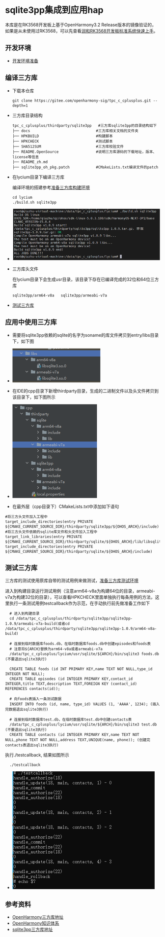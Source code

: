# sqlite3pp集成到应用hap

本库是在RK3568开发板上基于OpenHarmony3.2 Release版本的镜像验证的，如果是从未使用过RK3568，可以先查看[润和RK3568开发板标准系统快速上手](https://gitee.com/openharmony-sig/knowledge_demo_temp/tree/master/docs/rk3568_helloworld)。

## 开发环境

- [开发环境准备](../../../docs/hap_integrate_environment.md)

## 编译三方库

- 下载本仓库

  ```shell
  git clone https://gitee.com/openharmony-sig/tpc_c_cplusplus.git --depth=1
  ```

- 三方库目录结构

  ```shell
  tpc_c_cplusplus/thirdparty/sqlite3pp   #三方库sqlite3pp的目录结构如下
  ├── docs                             	#三方库相关文档的文件夹
  ├── HPKBUILD                         	#构建脚本
  ├── HPKCHECK                         	#测试脚本
  ├── SHA512SUM                        	#三方库校验文件
  ├── README.OpenSource                	#说明三方库源码的下载地址，版本、license等信息
  ├── README_zh.md
  ├── sqlite3pp_oh_pkg.patch            #CMakeLists.txt编译文件的patch
  ```
  
- 在lycium目录下编译三方库

  编译环境的搭建参考[准备三方库构建环境](../../../lycium/README.md#1编译环境准备)

  ```shell
  cd lycium
  ./build.sh sqlite3pp
  ```
- ![thirdparty_install_dir](pic/build_sqlite3pp.PNG)

- 三方库头文件

  在lycium目录下会生成usr目录，该目录下存在已编译完成的32位和64位三方库

  ```shell
  sqlite3pp/arm64-v8a   sqlite3pp/armeabi-v7a
  ```
  
- [测试三方库](#测试三方库)

## 应用中使用三方库

- 需要将sqlite3pp依赖的sqlite的名字为soname的库文件拷贝到entry/libs目录下，如下图

- ![thirdparty_install_dir](pic/sqlite3pp_so_ide.PNG)

- 在IDE的cpp目录下新增thirdparty目录，生成的二进制文件以及头文件拷贝到该目录下，如下图所示
  
- ![thirdparty_install_dir](pic/sqlite3pp_include_ide.PNG)

- 在最外层（cpp目录下）CMakeLists.txt中添加如下语句

```
#将三方头文件加入工程中
target_include_directories(entry PRIVATE ${CMAKE_CURRENT_SOURCE_DIR}/thirdparty/sqlite3pp/${OHOS_ARCH}/include)
#将三方头文件依赖的sqlite库文件和头文件加入工程中
target_link_libraries(entry PRIVATE ${CMAKE_CURRENT_SOURCE_DIR}/thirdparty/sqlite/${OHOS_ARCH}/lib/libsqlite3.so.0)
target_include_directories(entry PRIVATE ${CMAKE_CURRENT_SOURCE_DIR}/thirdparty/sqlite/${OHOS_ARCH}/include)
```

## 测试三方库

三方库的测试使用原库自带的测试用例来做测试，[准备三方库测试环境](../../../lycium/README.md#3ci环境准备)

进入到构建目录运行测试用例（注意arm64-v8a为构建64位的目录，armeabi-v7a为构建32位的目录），可以查看HPKCHECK里面单独执行每条用例的方法，这里执行一条测试用例testcallback作为示范，在手动执行前先做准备工作如下
```
  # 进入到构建目录
  cd /data/tpc_c_cplusplus/thirdparty/sqlite3pp/sqlite3pp-1.0.9/armeabi-v7a-build(或者cd /data/tpc_c_cplusplus/thirdparty/sqlite3pp/sqlite3pp-1.0.9/arm64-v8a-build)

  # 连接到临时数据库foods.db，在临时数据库foods.db中创建episodes和foods表
  # 注意将${ARCH}替换为arm64-v8a或者armeabi-v7a
  /data/tpc_c_cplusplus/lycium/usr/sqlite/${ARCH}/bin/sqlite3 foods.db (不要退出sqlite3执行)

  CREATE TABLE foods (id INT PRIMARY KEY,name TEXT NOT NULL,type_id INTEGER NOT NULL);
  CREATE TABLE episodes (id INTEGER PRIMARY KEY,contact_id INTEGER,title TEXT,description TEXT,FOREIGN KEY (contact_id) REFERENCES contacts(id));

  # 向foods表插入一条测试数据
  INSERT INTO foods (id, name, type_id) VALUES (1, 'AAAA', 1234); (插入完数据退出sqlite3执行)

  # 连接到临时数据库test.db，在临时数据库test.db中创建contacts表
  /data/tpc_c_cplusplus/lycium/usr/sqlite/${ARCH}/bin/sqlite3 test.db (不要退出sqlite3执行)
  CREATE TABLE contacts (id INTEGER PRIMARY KEY,name TEXT NOT NULL,phone TEXT NOT NULL,address TEXT,UNIQUE(name, phone)); (创建完contacts表退出sqlite3执行)
```

执行./testcallback, 结果如图所示
```
  ./testcallback
```
- ![thirdparty_install_dir](pic/testcallback.PNG)

## 参考资料

- [OpenHarmony三方库地址](https://gitee.com/openharmony-tpc)
- [OpenHarmony知识体系](https://gitee.com/openharmony-sig/knowledge)
- [sqlite3pp三方库地址](https://github.com/iwongu/sqlite3pp)
